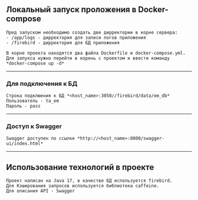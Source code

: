 ## Локальный запуск проложения в Docker-compose
```
Пред запуском необходимо создать две дирректории в корне сервера: 
- /app/logs - дирректория для записи логов приложения
- /firebird - дирректория для БД приложения

В корне проекта находятся два файла Dockerfile и docker-compose.yml. 
Для запукса нужно перейти в корень с проектом и ввести команду *docker-compose up -d*
```
___
### Для подключения к БД
```
Строка подклюения к БД *<host_name>:3050//firebird/data/em_db*
Пользователь - ta_em
Пароль - pass
```
___
### Доступ к Swagger
```
Swagger доступен по ссылке *http://<host_name>:8000/swagger-ui/index.html*
```
___

## Использование технологий в проекте
```
Проект написан на Java 17, в качестве БД используется firebird.
Для Кэширования запросов используется библиотека caffeine.
Для описания API - Swagger
```